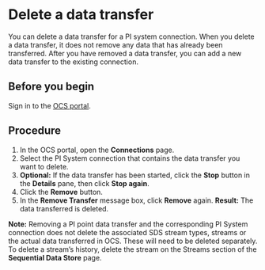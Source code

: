 # Delete a data transfer

You can delete a data transfer for a PI system connection. When you delete a data transfer, it does not remove any data that has already been transferred.  After you have removed a data transfer, you can add a new data transfer to the existing connection.

## Before you begin
Sign in to the [OCS portal](https://cloud.osisoft.com/).

## Procedure

1. In the OCS portal, open the **Connections** page.
2. Select the PI System connection that contains the data transfer you want to delete.
3. **Optional:** If the data transfer has been started, click the **Stop** button in the **Details** pane, then click **Stop again**.
4. Click the **Remove** button. 
5. In the **Remove Transfer** message box, click **Remove** again.
**Result:** The data transferred is deleted.

**Note:** Removing a PI point data transfer and the corresponding PI System connection does not delete the associated SDS stream types, streams or the actual data transferred in OCS. These will need to be deleted separately. To delete a stream’s history, delete the stream on the Streams section of the **Sequential Data Store** page.
